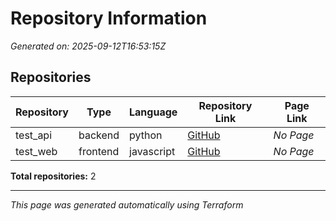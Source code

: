 # Repository Information

*Generated on: 2025-09-12T16:53:15Z*

## Repositories

| Repository | Type | Language | Repository Link | Page Link |
|------------|------|----------|-----------------|-----------|
| test_api | backend | python | [GitHub](https://github.com/elvislittle/test_api-repo) | *No Page*|
| test_web | frontend | javascript | [GitHub](https://github.com/elvislittle/test_web-repo) | *No Page*|

**Total repositories:** 2

---
*This page was generated automatically using Terraform*
